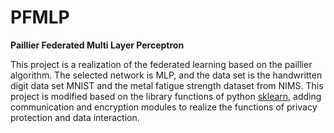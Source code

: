 # PFMLP
**Paillier Federated Multi Layer Perceptron**

This project is a realization of the federated learning based on the paillier algorithm. The selected network is MLP, and the data set is the handwritten digit data set MNIST and the metal fatigue strength dataset from NIMS.
This project is modified based on the library functions of python [sklearn](https://github.com/scikit-learn/scikit-learn.git), adding communication and encryption modules to realize the functions of privacy protection and data interaction.
